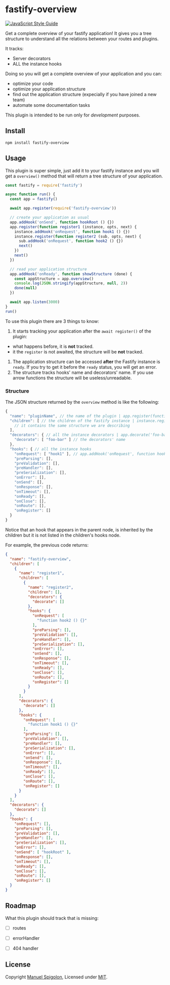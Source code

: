 # fastify-overview

[![JavaScript Style Guide](https://img.shields.io/badge/code_style-standard-brightgreen.svg)](https://standardjs.com)

Get a complete overview of your fastify application!
It gives you a tree structure to understand all the relations between your routes and plugins.

It tracks:

- Server decorators
- ALL the instance hooks

Doing so you will get a complete overview of your application and you can:

- optimize your code
- optimize your application structure
- find out the application structure (expecially if you have joined a new team)
- automate some documentation tasks

This plugin is intended to be run only for _development_ purposes.

## Install

```
npm install fastify-overview
```


## Usage

This plugin is super simple, just add it to your fastify instance and you will get a `overview()` method that will return a tree structure of your application.

```js
const fastify = require('fastify')

async function run() {
  const app = fastify()

  await app.register(require('fastify-overview'))

  // create your application as usual
  app.addHook('onSend', function hookRoot () {})
  app.register(function register1 (instance, opts, next) {
    instance.addHook('onRequest', function hook1 () {})
    instance.register(function register2 (sub, opts, next) {
      sub.addHook('onRequest', function hook2 () {})
      next()
    })
    next()
  })

  // read your application structure
  app.addHook('onReady', function showStructure (done) {
    const appStructure = app.overview()
    console.log(JSON.stringify(appStructure, null, 2))
    done(null)
  })

  await app.listen(3000)
}
run()
```

To use this plugin there are 3 things to know:

1. It starts tracking your application after the `await register()` of the plugin:
  - what happens before, it is **not** tracked.
  - it the `register` is not awaited, the structure will be **not** tracked.
1. The application structure can be accessed **after** the Fastify instance is `ready`. If you try to get it before the `ready` status, you will get an error.
1. The structure tracks hooks' name and decorators' name. If you use arrow functions the structure will be useless/unreadable.

### Structure

The JSON structure returned by the `overview` method is like the following:

```js
{
  "name": "pluginName", // the name of the plugin | app.register(function pluginName (){})
  "children": [ // the children of the fastify instance | instance.register(function subPlugin (){})
    // it contains the same structure we are describing
  ], 
  "decorators": { // all the instance decorators | app.decorate('foo-bar', 42)
    "decorate": [ "foo-bar" ] // the decorators' name
  },
  "hooks": { // all the instance hooks
    "onRequest": [ "hook1" ], // app.addHook('onRequest', function hook1 (){})
    "preParsing": [],
    "preValidation": [],
    "preHandler": [],
    "preSerialization": [],
    "onError": [],
    "onSend": [],
    "onResponse": [],
    "onTimeout": [],
    "onReady": [],
    "onClose": [],
    "onRoute": [],
    "onRegister": []
  }
}
```

Notice that an hook that appears in the parent node, is inherited by the children but it is not listed in the 
children's hooks node.

For example, the previous code returns:

```json
{
  "name": "fastify-overview",
  "children": [
    {
      "name": "register1",
      "children": [
        {
          "name": "register2",
          "children": [],
          "decorators": {
            "decorate": []
          },
          "hooks": {
            "onRequest": [
              "function hook2 () {}"
            ],
            "preParsing": [],
            "preValidation": [],
            "preHandler": [],
            "preSerialization": [],
            "onError": [],
            "onSend": [],
            "onResponse": [],
            "onTimeout": [],
            "onReady": [],
            "onClose": [],
            "onRoute": [],
            "onRegister": []
          }
        }
      ],
      "decorators": {
        "decorate": []
      },
      "hooks": {
        "onRequest": [
          "function hook1 () {}"
        ],
        "preParsing": [],
        "preValidation": [],
        "preHandler": [],
        "preSerialization": [],
        "onError": [],
        "onSend": [],
        "onResponse": [],
        "onTimeout": [],
        "onReady": [],
        "onClose": [],
        "onRoute": [],
        "onRegister": []
      }
    }
  ],
  "decorators": {
    "decorate": []
  },
  "hooks": {
    "onRequest": [],
    "preParsing": [],
    "preValidation": [],
    "preHandler": [],
    "preSerialization": [],
    "onError": [],
    "onSend": [ "hookRoot" ],
    "onResponse": [],
    "onTimeout": [],
    "onReady": [],
    "onClose": [],
    "onRoute": [],
    "onRegister": []
  }
}
```

## Roadmap

What this plugin should track that is missing:

- [ ] routes
- [ ] errorHandler
- [ ] 404 handler


## License

Copyright [Manuel Spigolon](https://github.com/Eomm), Licensed under [MIT](./LICENSE).
